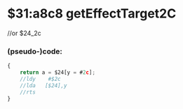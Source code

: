 ﻿
# $31:a8c8 getEffectTarget2C


//or $24_2c

### (pseudo-)code:
```js
{
	return a = $24[y = #2c];
	//ldy	 #$2c
	//lda	[$24],y
	//rts
}
```



